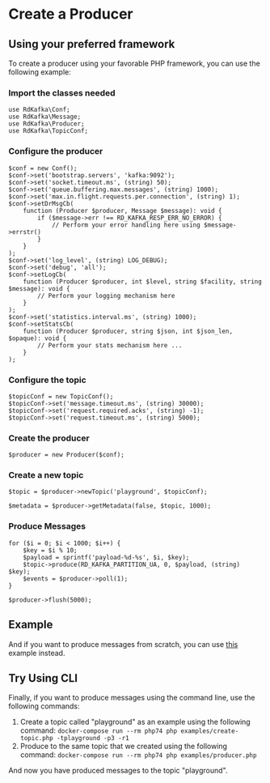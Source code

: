 # Create a Producer

## Using your preferred framework

To create a producer using your favorable PHP framework, you can use the following example:

### Import the classes needed

```
use RdKafka\Conf;
use RdKafka\Message;
use RdKafka\Producer;
use RdKafka\TopicConf;
```

### Configure the producer

```
$conf = new Conf();
$conf->set('bootstrap.servers', 'kafka:9092');
$conf->set('socket.timeout.ms', (string) 50);
$conf->set('queue.buffering.max.messages', (string) 1000);
$conf->set('max.in.flight.requests.per.connection', (string) 1);
$conf->setDrMsgCb(
    function (Producer $producer, Message $message): void {
        if ($message->err !== RD_KAFKA_RESP_ERR_NO_ERROR) {
            // Perform your error handling here using $message->errstr()
        }
    }
);
$conf->set('log_level', (string) LOG_DEBUG);
$conf->set('debug', 'all');
$conf->setLogCb(
    function (Producer $producer, int $level, string $facility, string $message): void {
        // Perform your logging mechanism here
    }
);
$conf->set('statistics.interval.ms', (string) 1000);
$conf->setStatsCb(
    function (Producer $producer, string $json, int $json_len, $opaque): void {
        // Perform your stats mechanism here ...
    }
);
```

### Configure the topic

```
$topicConf = new TopicConf();
$topicConf->set('message.timeout.ms', (string) 30000);
$topicConf->set('request.required.acks', (string) -1);
$topicConf->set('request.timeout.ms', (string) 5000);
```

### Create the producer

```
$producer = new Producer($conf);
```

### Create a new topic

```
$topic = $producer->newTopic('playground', $topicConf);

$metadata = $producer->getMetadata(false, $topic, 1000);
```

### Produce Messages

```
for ($i = 0; $i < 1000; $i++) {
    $key = $i % 10;
    $payload = sprintf('payload-%d-%s', $i, $key);
    $topic->produce(RD_KAFKA_PARTITION_UA, 0, $payload, (string) $key);
    $events = $producer->poll(1);
}

$producer->flush(5000);
```

## Example

And if you want to produce messages from scratch, you can use [this](https://github.com/idealo/php-rdkafka-ffi/blob/main/examples/producer.php) example instead.


## Try Using CLI

Finally, if you want to produce messages using the command line, use the following commands:

1. Create a topic called "playground" as an example using the following command: ``` docker-compose run --rm php74 php examples/create-topic.php -tplayground -p3 -r1 ```
2. Produce to the same topic that we created using the following command: ``` docker-compose run --rm php74 php examples/producer.php ```

And now you have produced messages to the topic "playground".

